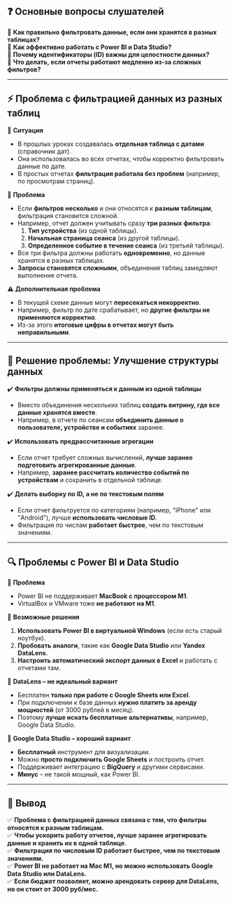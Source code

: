 ## ❓ **Основные вопросы слушателей**

🔹 **Как правильно фильтровать данные, если они хранятся в разных таблицах?**  
🔹 **Как эффективно работать с Power BI и Data Studio?**  
🔹 **Почему идентификаторы (ID) важны для целостности данных?**  
🔹 **Что делать, если отчеты работают медленно из-за сложных фильтров?**

---

## ⚡ **Проблема с фильтрацией данных из разных таблиц**

🎯 **Ситуация**

- В прошлых уроках создавалась **отдельная таблица с датами** (справочник дат).
- Она использовалась во всех отчетах, чтобы корректно фильтровать данные по дате.
- В простых отчетах **фильтрация работала без проблем** (например, по просмотрам страниц).

🔴 **Проблема**

- Если **фильтров несколько** и они относятся к **разным таблицам**, фильтрация становится сложной.
- Например, отчет должен учитывать сразу **три разных фильтра**:
    1. **Тип устройства** (из одной таблицы).
    2. **Начальная страница сеанса** (из другой таблицы).
    3. **Определенное событие в течение сеанса** (из третьей таблицы).
- Все три фильтра должны работать **одновременно**, но данные хранятся в разных таблицах.
- **Запросы становятся сложными**, объединения таблиц замедляют выполнение отчета.

⚠️ **Дополнительная проблема**

- В текущей схеме данные могут **пересекаться некорректно**.
- Например, фильтр по дате срабатывает, но **другие фильтры не применяются корректно**.
- Из-за этого **итоговые цифры в отчетах могут быть неправильными**.

---

## 🚀 **Решение проблемы: Улучшение структуры данных**

✔️ **Фильтры должны применяться к данным из одной таблицы**

- Вместо объединения нескольких таблиц **создать витрину, где все данные хранятся вместе**.
- Например, в отчете по сеансам **объединить данные о пользователе, устройстве и событиях** заранее.

✔️ **Использовать предрассчитанные агрегации**

- Если отчет требует сложных вычислений, **лучше заранее подготовить агрегированные данные**.
- Например, **заранее рассчитать количество событий по устройствам** и сохранить в отдельной таблице.

✔️ **Делать выборку по ID, а не по текстовым полям**

- Если отчет фильтруется по категориям (например, "iPhone" или "Android"), лучше **использовать числовые ID**.
- Фильтрация по числам **работает быстрее**, чем по текстовым значениям.

---

## 🔍 **Проблемы с Power BI и Data Studio**

🎯 **Проблема**

- Power BI не поддерживает **MacBook с процессором M1**.
- VirtualBox и VMware тоже **не работают на M1**.

📌 **Возможные решения**

1. **Использовать Power BI в виртуальной Windows** (если есть старый ноутбук).
2. **Пробовать аналоги**, такие как **Google Data Studio** или **Yandex DataLens**.
3. **Настроить автоматический экспорт данных в Excel** и работать с отчетами там.

📌 **DataLens – не идеальный вариант**

- Бесплатен **только при работе с Google Sheets или Excel**.
- При подключении к базе данных **нужно платить за аренду мощностей** (от 3000 рублей в месяц).
- Поэтому **лучше искать бесплатные альтернативы**, например, Google Data Studio.

📌 **Google Data Studio – хороший вариант**

- **Бесплатный** инструмент для визуализации.
- Можно **просто подключить Google Sheets** и построить отчет.
- Поддерживает интеграцию с **BigQuery** и другими сервисами.
- **Минус** – не такой мощный, как Power BI.

---

## 🔑 **Вывод**

✅ **Проблема с фильтрацией данных связана с тем, что фильтры относятся к разным таблицам.**  
✅ **Чтобы ускорить работу отчетов, лучше заранее агрегировать данные и хранить их в одной таблице.**  
✅ **Фильтрация по числовым ID работает быстрее, чем по текстовым значениям.**  
✅ **Power BI не работает на Mac M1, но можно использовать Google Data Studio или DataLens.**  
✅ **Если бюджет позволяет, можно арендовать сервер для DataLens, но он стоит от 3000 руб/мес.**